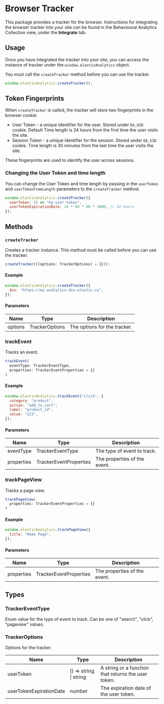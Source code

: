 # Browser Tracker

This package provides a tracker for the browser. Instructions for integrating the browser tracker into your site can be found in the Behavioural Analytics Collection view, under the **Integrate** tab.

## Usage

Once you have integrated the tracker into your site, you can access the instance of tracker under the `window.elasticAnalytics` object.

You must call the `createTracker` method before you can use the tracker.

```js
window.elasticAnalytics.createTracker();
```

## Token Fingerprints

When `createTracker` is called, the tracker will store two fingerprints in the browser cookie:

- User Token - a unique identifier for the user. Stored under `EA_UID` cookie. Default Time length is 24 hours from the first time the user visits the site.
- Session Token - a unique identifier for the session. Stored under `EA_SID` cookie. Time length is 30 minutes from the last time the user visits the site.

These fingerprints are used to identify the user across sessions.

### Changing the User Token and time length

You can change the User Token and time length by passing in the `userToken` and `userTokenTimeLength` parameters to the `createTracker` method.

```js
window.elasticAnalytics.createTracker({
  userToken: () => "my-user-token",
  userTokenExpirationDate: 24 * 60 * 60 * 1000, // 24 hours
});
```

## Methods

### `createTracker`

Creates a tracker instance. This method must be called before you can use the tracker.

```javascript
createTracker(((options: TrackerOptions) = {}));
```

#### Example

```javascript
window.elasticAnalytics.createTracker({
  dsn: "https://my-analytics-dsn.elastic.co",
});
```

#### Parameters

| Name    | Type           | Description                  |
| ------- | -------------- | ---------------------------- |
| options | TrackerOptions | The options for the tracker. |

### trackEvent

Tracks an event.

```ts
trackEvent(
  eventType: TrackerEventType,
  properties: TrackerEventProperties = {}
)
```

#### Example

```javascript
window.elasticAnalytics.trackEvent("click", {
  category: "product",
  action: "add_to_cart",
  label: "product_id",
  value: "123",
});
```

#### Parameters

| Name       | Type                   | Description                  |
| ---------- | ---------------------- | ---------------------------- |
| eventType  | TrackerEventType       | The type of event to track.  |
| properties | TrackerEventProperties | The properties of the event. |

### trackPageView

Tracks a page view.

```ts
trackPageView(
  properties: TrackerEventProperties = {}
)
```

#### Example

```javascript
window.elasticAnalytics.trackPageView({
  title: "Home Page",
});
```

#### Parameters

| Name       | Type                   | Description                  |
| ---------- | ---------------------- | ---------------------------- |
| properties | TrackerEventProperties | The properties of the event. |

## Types

### TrackerEventType

Enum value for the type of event to track. Can be one of "search", "click", "pageview" values.

### TrackerOptions

Options for the tracker.

| Name                    | Type                   | Description                                         |
| ----------------------- | ---------------------- | --------------------------------------------------- |
| userToken               | () => string \| string | A string or a function that returns the user token. |
| userTokenExpirationDate | number                 | The expiration date of the user token.              |
